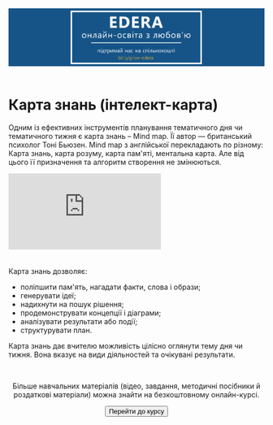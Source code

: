 <div align="center">
<a href="https://biggggidea.com/project/edera-onlajn-osvita-z-lyubovyu/" target="_blank"><img src="000.png" width="1000" /></a>
</div>
<br>

<h1>Карта знань (інтелект-карта)</h1>

<p>Одним із ефективних інструментів планування тематичного дня чи тематичного тижня є карта знань – Mind map. Її автор — британський психолог Тоні Бьюзен. Mind map з англійської перекладають по різному: Карта знань, карта розуму, карта пам'яті, ментальна карта. Але від цього її призначення та алгоритм створення не змінюються.</p>
<div class="embed-responsive embed-responsive-16by9">
<iframe class="embed-responsive-item" src="https://www.youtube.com/embed/hMFmjoRWcb4" frameborder="0" allowfullscreen></iframe>
</div>
<br>
<p>Карта знань дозволяє:</p>
<ul>
  <li>поліпшити пам'ять, нагадати факти, слова і образи;</li>
  <li>генерувати ідеї;</li>
  <li>надихнути на пошук рішення;</li>
  <li>продемонструвати концепції і діаграми;</li>
  <li>аналізувати результати або події;</li>
  <li>структурувати план.</li>      
</ul>

<p>Карта знань дає вчителю можливість цілісно оглянути тему дня чи тижня. Вона вказує на види діяльностей та очікувані результати. </p>

<div class="eoz-text">
	<br>
	<p align="center">Більше навчальних матеріалів (відео, завдання, методичні посібники й роздаткові матеріали) можна знайти на безкоштовному онлайн-курсі.</p>
<p><center><a href="https://courses.ed-era.com/courses/course-v1:MON-EDERA-OSVITORIA+ST101+st101/about" target="_blank"><button type="button" class="btn btn-primary" aria-haspopup="true" aria-expanded="false">Перейти до курсу</button></a></center></p>
</div>